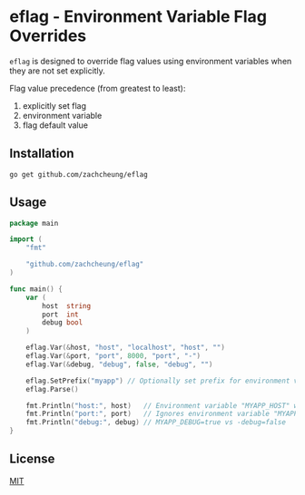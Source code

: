 # eflag - Environment Variable Flag Overrides

`eflag` is designed to override flag values using environment variables when they are not set explicitly.

Flag value precedence (from greatest to least):

1. explicitly set flag
2. environment variable
3. flag default value

## Installation

```shell
go get github.com/zachcheung/eflag
```

## Usage

```go
package main

import (
	"fmt"

	"github.com/zachcheung/eflag"
)

func main() {
	var (
		host  string
		port  int
		debug bool
	)

	eflag.Var(&host, "host", "localhost", "host", "")
	eflag.Var(&port, "port", 8000, "port", "-")
	eflag.Var(&debug, "debug", false, "debug", "")

	eflag.SetPrefix("myapp") // Optionally set prefix for environment variables
	eflag.Parse()

	fmt.Println("host:", host)   // Environment variable "MYAPP_HOST" will overrides default "localhost" if it's set
	fmt.Println("port:", port)   // Ignores environment variable "MYAPP_PORT"
	fmt.Println("debug:", debug) // MYAPP_DEBUG=true vs -debug=false
}
```

## License

[MIT](LICENSE)
